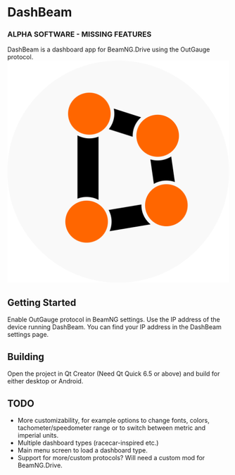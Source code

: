 # DashBeam
### ALPHA SOFTWARE - MISSING FEATURES
DashBeam is a dashboard app for BeamNG.Drive using the OutGauge protocol. 
![Screenshot](https://github.com/HAMM3REXTREME/DashBeam/blob/master/assets/dashbeam.svg)     
## Getting Started
Enable OutGauge protocol in BeamNG settings. Use the IP address of the device running DashBeam. You can find your IP address in the DashBeam settings page.    
## Building
Open the project in Qt Creator (Need Qt Quick 6.5 or above) and build for either desktop or Android.    
## TODO   
- More customizability, for example options to change fonts, colors, tachometer/speedometer range or to switch between metric and imperial units.    
- Multiple dashboard types (racecar-inspired etc.)    
- Main menu screen to load a dashboard type.    
- Support for more/custom protocols? Will need a custom mod for BeamNG.Drive.   
